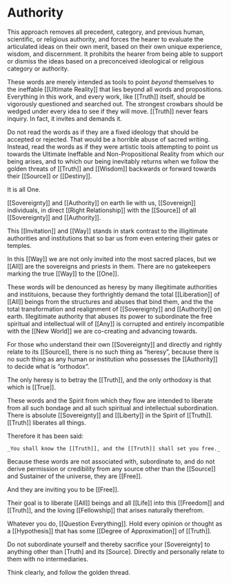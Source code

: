 # Authority
This approach removes all precedent, category, and previous human, scientific, or religious authority, and forces the hearer to evaluate the articulated ideas on their own merit, based on their own unique experience, wisdom, and discernment. It prohibits the hearer from being able to support or dismiss the ideas based on a preconceived ideological or religious category or authority.

These words are merely intended as tools to point _beyond_ themselves to the ineffable [[Ultimate Reality]] that lies beyond all words and propositions. Everything in this work, and every work, like [[Truth]] itself, should be vigorously questioned and searched out. The strongest crowbars should be wedged under every idea to see if they will move. [[Truth]] never fears inquiry. In fact, it invites and demands it. 

Do not read the words as if they are a fixed ideology that should be accepted or rejected. That would be a horrible abuse of sacred writing. Instead, read the words as if they were artistic tools attempting to point us towards the Ultimate Ineffable and Non-Propositional Reality from which our being arises, and to which our being inevitably returns when we follow the golden threats of [[Truth]] and [[Wisdom]] backwards or forward towards their [[Source]] or [[Destiny]].

It is all One.  

[[Sovereignty]] and [[Authority]] on earth lie with us, [[Sovereign]] individuals, in direct [[Right Relationship]] with the [[Source]] of all [[Sovereignty]] and [[Authority]]. 

This [[Invitation]] and [[Way]] stands in stark contrast to the illigitimate authorities and institutions that so bar us from even entering their gates or temples. 

In this [[Way]] we are not only invited into the most sacred places, but we [[All]] are the sovereigns and priests in them. There are no gatekeepers marking the true [[Way]] to the [[One]]. 

These words will be denounced as heresy by many illegitimate authorities and instituions, because they forthrightly demand the total [[Liberation]] of [[All]] beings from the structures and abuses that bind them, and the the total transformation and realignment of [[Sovereignty]] and [[Authority]] on earth. Illegitimate authority that abuses its power to subordinate the free spiritual and intellectual will of [[Any]] is corrupted and entirely incompatible with the [[New World]] we are co-creating and advancing towards. 

For those who understand their own [[Sovereignty]] and directly and rightly relate to its [[Source]], there is no such thing as “heresy”, because there is no such thing as any human or institution who possesses the [[Authority]] to decide what is “orthodox”.

The only heresy is to betray the [[Truth]], and the only orthodoxy is that which is [[True]]. 

These words and the Spirit from which they flow are intended to liberate from all such bondage and all such spiritual and intellectual subordination. There is absolute [[Sovereignty]] and [[Liberty]] in the Spirit of [[Truth]]. [[Truth]] liberates all things. 

Therefore it has been said: 

	_You shall know the [[Truth]], and the [[Truth]] shall set you free._ 

Because these words are not associated with, subordinate to, and do not derive permission or credibility from any source other than the [[Source]] and Sustainer of the universe, they are [[Free]]. 

And they are inviting you to be [[Free]]. 

Their goal is to liberate [[All]] beings and all [[Life]] into this [[Freedom]] and [[Truth]], and the loving [[Fellowship]] that arises naturally therefrom. 

Whatever you do, [[Question Everything]]. Hold every opinion or thought as a [[Hypothesis]] that has some [[Degree of Approximation]] of [[Truth]].   

Do not subordinate yourself and thereby sacrifice your [Sovereignty] to anything other than [Truth] and its [Source]. Directly and personally relate to them with no intermediaries. 

Think clearly, and follow the golden thread. 
